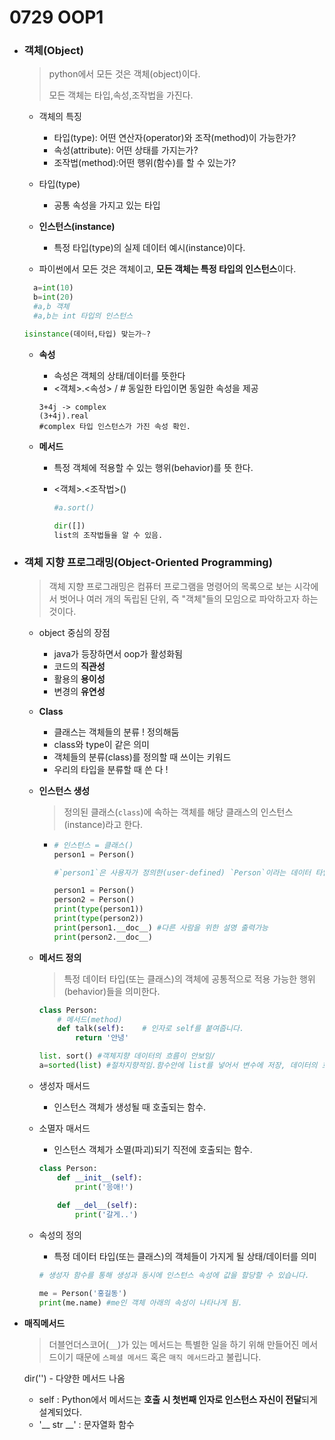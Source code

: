 # 0729 OOP1

- ### 객체(Object)

  > python에서 모든 것은 객체(object)이다.
  >
  > 모든 객체는 타입,속성,조작법을 가진다. 

  - 객체의 특징
    - 타입(type): 어떤 연산자(operator)와 조작(method)이 가능한가?
    - 속성(attribute): 어떤 상태를 가지는가?
    - 조작법(method):어떤 행위(함수)를 할 수 있는가?

  - 타입(type) 

    - 공통 속성을 가지고 있는 타입

  - **인스턴스(instance)**

    -  특정 타입(type)의 실제 데이터 예시(instance)이다.
  - 파이썬에서 모든 것은 객체이고, **모든 객체는 특정 타입의 인스턴스**이다.
    
  ```python
    a=int(10)
    b=int(20)
    #a,b 객체
    #a,b는 int 타입의 인스턴스
    ```
    
    ```python
    isinstance(데이터,타입) 맞는가~?
    ```

  - **속성**

    - 속성은 객체의 상태/데이터를 뜻한다
    - <객체>.<속성> / # 동일한 타입이면 동일한 속성을 제공 

    ```
    3+4j -> complex
    (3+4j).real 
    #complex 타입 인스턴스가 가진 속성 확인.
    ```

    

  - **메서드**

    - 특정 객체에 적용할 수 있는 행위(behavior)를 뜻 한다.

    - <객체>.<조작법>()

      ```python
      #a.sort()
      
      dir([])
      list의 조작법들을 알 수 있음.
      ```

  

- ### 객체 지향 프로그래밍(Object-Oriented Programming)

  >객체 지향 프로그래밍은 컴퓨터 프로그램을 명령어의 목록으로 보는 시각에서 벗어나 여러 개의 독립된 단위, 즉 "객체"들의 모임으로 파악하고자 하는 것이다.

  - object 중심의 장점

    - java가 등장하면서 oop가 활성화됨 
    - 코드의 **직관성**
    - 활용의 **용이성**
    - 변경의 **유연성**

  - **Class** 

    - 클래스는 객체들의 분류 ! 정의해둠
    - class와 type이 같은 의미
    - 객체들의 분류(class)를 정의할 때 쓰이는 키워드
    - 우리의 타입을 분류할 때 쓴 다 !

  - **인스턴스 생성**

    >  정의된 클래스(`class`)에 속하는 객체를 해당 클래스의 인스턴스(instance)라고 한다.

    - ```python
      # 인스턴스 = 클래스()
      person1 = Person()
      
      #`person1`은 사용자가 정의한(user-defined) `Person`이라는 데이터 타입(data type)의 인스턴스이다.
      
      person1 = Person()
      person2 = Person()
      print(type(person1))
      print(type(person2))
      print(person1.__doc__) #다른 사람을 위한 설명 출력가능
      print(person2.__doc__)
      ```

  - **메서드 정의**

    > 특정 데이터 타입(또는 클래스)의 객체에 공통적으로 적용 가능한 행위(behavior)들을 의미한다.

    ```python
    class Person:
        # 메서드(method)
        def talk(self):    # 인자로 self를 붙여줍니다.
            return '안녕'
    ```

    

    ```python
    list. sort() #객체지향 데이터의 흐름이 안보임/
    a=sorted(list) #절차지향적임.함수안에 list를 넣어서 변수에 저장, 데이터의 흐름이 보임.
    
    ```

  - 생성자 매서드

    - 인스턴스 객체가 생성될 때 호출되는 함수.

  - 소멸자 매서드

    - 인스턴스 객체가 소멸(파괴)되기 직전에 호출되는 함수.

    ```python
    class Person:
        def __init__(self):
            print('응애!')
            
        def __del__(self):
            print('갈게..')
    ```

  - 속성의 정의

    - 특정 데이터 타입(또는 클래스)의 객체들이 가지게 될 상태/데이터를 의미
    
    ```python
    # 생성자 함수를 통해 생성과 동시에 인스턴스 속성에 값을 할당할 수 있습니다.
    
    me = Person('홍길동')
    print(me.name) #me인 객체 아래의 속성이 나타나게 됨.
    ```
    
    

- **매직메서드**

  >더블언더스코어(`__`)가 있는 메서드는 특별한 일을 하기 위해 만들어진 메서드이기 때문에 `스페셜 메서드` 혹은 `매직 메서드`라고 불립니다.

  dir('') - 다양한 메서드 나옴 

  - self : Python에서 메서드는 **호출 시 첫번째 인자로 인스턴스 자신이 전달**되게 설계되었다.
  - '__ str __' : 문자열화 함수 
